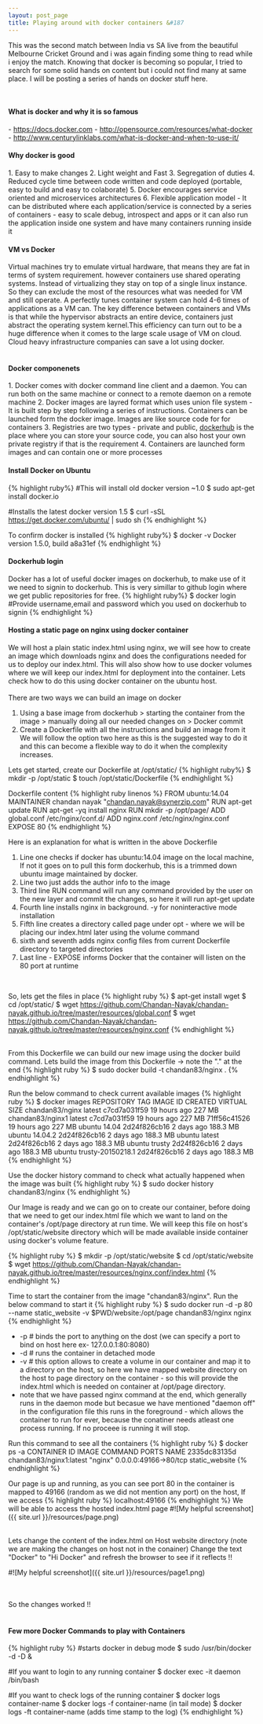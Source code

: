 ```yaml
---
layout: post_page
title: Playing around with docker containers &#187
---
```


<p>
This was the second match between India vs SA live from the beautiful Melbourne Cricket Ground and i was again finding some thing to read while i enjoy the match. Knowing that docker is becoming so popular, I tried to search for some solid hands on content but i could not find many at same place. I will be posting a series of hands on docker stuff here.
</p>
<BR>
<h4>What is docker and why it is so famous</h4>
- <a href="https://www.docker.com/whatisdocker/#copy1">https://docs.docker.com</a>
- <a href="http://opensource.com/resources/what-docker">http://opensource.com/resources/what-docker</a>
- <a href="http://www.centurylinklabs.com/what-is-docker-and-when-to-use-it/">http://www.centurylinklabs.com/what-is-docker-and-when-to-use-it/</a>
<BR>
<h4>Why docker is good</h4>
1. Easy to make changes
2. Light weight and Fast
3. Segregation of duties
4. Reduced cycle time between code written and code deployed (portable, easy to build and easy to colaborate)
5. Docker encourages service oriented and microservices architectures
6. Flexible application model - It can be distributed where each application/service is connected by a series of containers - easy to scale debug, introspect and apps or it can also run the application inside one system and have many containers running inside it
<BR>
<h4>VM vs Docker</h4>
Virtual machines try to emulate virtual hardware, that means they are fat in terms of system requirement. however containers use shared operating systems. Instead of virtualizing they stay on top of a single linux instance. So they can exclude the most of the resources what was needed for VM and still operate. A perfectly tunes container system can hold 4-6 times of applications as a VM can. The key difference between containers and VMs is that while the hypervisor abstracts an entire device, containers just abstract the operating system kernel.This efficiency can turn out to be a huge difference when it comes to the large scale usage of VM on cloud. Cloud heavy infrastructure companies can save a lot using docker.
<BR>
<BR>
<h4>Docker componenets</h4>
1. Docker comes with docker command line client and a daemon. You can run both on the same machine or connect to a remote daemon on a remote machine
2. Docker images are layred format which uses union file system - It is built step by step following a series of instructions. Containers can be launched form the docker image. Images are like source code for for containers
3. Registries are two types - private and public, <a href="https://hub.docker.com/">dockerhub</a> is the place where you can store your source code, you can also host your own private registry if that is the requirement
4. Containers are launched form images and can contain one or more processes
<BR>
<h4>Install Docker on Ubuntu</h4>
{% highlight ruby%}
#This will install old docker version ~1.0
$ sudo apt-get install docker.io

#Installs the latest docker version 1.5
$ curl -sSL https://get.docker.com/ubuntu/ | sudo sh
{% endhighlight %}

To confirm docker is installed
{% highlight ruby%}
$ docker -v
Docker version 1.5.0, build a8a31ef
{% endhighlight %}
<BR>
<h4>Dockerhub login</h4>
Docker has a lot of useful docker images on dockerhub, to make use of it we need to signin to dockerhub. This is very simillar to github login where we get public repositories for free.
{% highlight ruby%}
$ docker login
#Provide username,email and password which you used on dockerhub to signin
{% endhighlight %}
<BR>
<h4>Hosting a static page on nginx using docker container</h4>
We will host a plain static index.html using nginx, we will see how to create an image which downloads nginx and does the configurations needed for us to deploy our index.html. This will also show how to use docker volumes where we will keep our index.html for deployment into the container. Lets check how to do this using docker container on the ubuntu host.
<BR><BR>
There are two ways we can build an image on docker

1. Using a base image from dockerhub > starting the container from the image > manually doing all our needed changes on > Docker commit
2. Create a Dockerfile with all the instructions and build an image from it
We will follow the option two here as this is the suggested way to do it and this can become a flexible way to do it when the complexity increases. 

Lets get started, create our Dockerfile at /opt/static/
{% highlight ruby%}
$ mkdir -p /opt/static
$ touch /opt/static/Dockerfile
{% endhighlight %}

Dockerfile content
{% highlight ruby linenos %}
FROM ubuntu:14.04
MAINTAINER chandan nayak "chandan.nayak@synerzip.com"
RUN apt-get update
RUN apt-get -yq install nginx
RUN mkdir -p /opt/page/
ADD global.conf /etc/nginx/conf.d/
ADD nginx.conf /etc/nginx/nginx.conf
EXPOSE 80
{% endhighlight %}

Here is an explanation for what is written in the above Dockerfile

1. Line one checks if docker has ubuntu:14.04 image on the local machine, If not it goes on to pull this form dockerhub, this is a trimmed down ubuntu image maintained by docker.
2. Line two just adds the author info to the image
3. Third line RUN command will run any command provided by the user on the new layer and commit the changes, so here it will run apt-get update
4. Fourth line installs nginx in background. -y for noninteractive mode installation
5. Fifth line creates a directory called page under opt - where we will be placing our index.html later using the volume command
6. sixth and seventh adds nginx config files from current Dockerfile directory to targeted directories
7. Last line - EXPOSE informs Docker that the container will listen on the 80 port at runtime
<BR>

So, lets get the files in place
{% highlight ruby %}
$ apt-get install wget
$ cd /opt/static/
$ wget https://github.com/Chandan-Nayak/chandan-nayak.github.io/tree/master/resources/global.conf
$ wget https://github.com/Chandan-Nayak/chandan-nayak.github.io/tree/master/resources/nginx.conf
{% endhighlight %}

<BR>
From this Dockerfile we can build our new image using the docker build command. Lets build the image from this Dockerfile -> note the "." at the end
{% highlight ruby %}
$ sudo docker build -t chandan83/nginx .
{% endhighlight %}

Run the below command to check current available images
{% highlight ruby %}
$ docker images
REPOSITORY          TAG                 IMAGE ID            CREATED             VIRTUAL SIZE
chandan83/nginx     latest              c7cd7a031f59        19 hours ago        227 MB
chandan83/nginx1    latest              c7cd7a031f59        19 hours ago        227 MB
<none>              <none>              71ff56c41526        19 hours ago        227 MB
ubuntu              14.04               2d24f826cb16        2 days ago          188.3 MB
ubuntu              14.04.2             2d24f826cb16        2 days ago          188.3 MB
ubuntu              latest              2d24f826cb16        2 days ago          188.3 MB
ubuntu              trusty              2d24f826cb16        2 days ago          188.3 MB
ubuntu              trusty-20150218.1   2d24f826cb16        2 days ago          188.3 MB
{% endhighlight %}

Use the docker history command to check what actually happened when the image was built
{% highlight ruby %}
$ sudo docker history chandan83/nginx
{% endhighlight %}

Our Image is ready and we can go on to create our container, before doing that we need to get our index.html file which we want to land on the container's /opt/page directory at run time. We will keep this file on host's /opt/static/website directory which will be made available inside container using docker's volume feature.

{% highlight ruby %}
$ mkdir -p /opt/static/website
$ cd /opt/static/website
$ wget https://github.com/Chandan-Nayak/chandan-nayak.github.io/tree/master/resources/nginx.conf/index.html
{% endhighlight %}

Time to start the container from the image "chandan83/nginx". Run the below command to start it
{% highlight ruby %}
$ sudo docker run -d -p 80 --name static_website -v $PWD/website:/opt/page chandan83/nginx nginx
{% endhighlight %}

- -p # binds the port to anything on the dost (we can specify a port to bind on host here ex- 127.0.0.1:80:8080)
- -d # runs the container in detached mode
- -v # this option allows to create a volume in our container and map it to a directory on the host, so here we have mapped website directory on the host to page directory on the container - so this will provide the index.html which is needed on container at /opt/page directory.
- note that we have passed nginx command at the end, which generally runs in the daemon mode but becasue we have mentioned "daemon off" in the configuration file this runs in the foreground - which allows the container to run for ever, because the conatiner needs atleast one process running. If no proceee is running it will stop.

Run this command to see all the containers
{% highlight ruby %}
$ docker ps -a
CONTAINER ID     IMAGE                     COMMAND    PORTS                   NAME
2335dc83135d     chandan83/nginx1:latest   "nginx"    0.0.0.0:49166->80/tcp   static_website
{% endhighlight %}

Our page is up and running, as you can see port 80 in the container is mapped to 49166 (random as we did not mention any port) on the host, If we access
{% highlight ruby %}
localhost:49166
{% endhighlight %}
We will be able to access the hosted index.html page
#![My helpful screenshot]({{ site.url }}/resources/page.png)
<BR><BR>

Lets change the content of the index.html on Host website directory (note we are making the changes on host not in the conainer)
Change the text "Docker" to "Hi Docker" and refresh the browser to see if it reflects !!

#![My helpful screenshot]({{ site.url }}/resources/page1.png)

<BR><BR>
So the changes worked !!
<BR><BR>
   
<h4>Few more Docker Commands to play with Containers</h4>
{% highlight ruby %}
#starts docker in debug mode
$ sudo /usr/bin/docker -d -D &

#If you want to login to any running container
$ docker exec -it daemon /bin/bash

#If you want to check logs of the running container
$ docker logs container-name
$ docker logs -f container-name (in tail mode)
$ docker logs -ft container-name (adds time stamp to the log)
{% endhighlight %}

